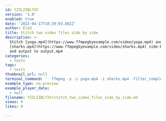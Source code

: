 ```yaml
---
id: YZZL2IBLY2V
version: '1.0'
enabled: true
date: '2022-04-17T10:39:03.802Z'
author: Elad
title: Stitch two video files side by side
description: >-
  Stitch [yoga.mp4](https://www.ffmpegbyexample.com/video/yoga.mp4) and
  [sharks.mp4](https://www.ffmpegbyexample.com/video/sharks.mp4) side-by-side
  and output to output.mp4
categories:
  - tests
tags:
  - test1
thumbnail_url: null
terminal_command: '  ffmpeg -y -i yoga.mp4 -i sharks.mp4 -filter_complex  [0:v]pad=iw+iw:ih[v1];[v1][1:v]overlay=overlay_w:0[vid] -an -map [vid]  -c:v libx264 -crf 23 -preset veryfast output.mp4'
example_type: no-preview
example_player_data:
  - null
filename: YZZL2IBLY2V/stitch_two_video_files_side_by_side.md
views: 0
likes: 0

---
```

